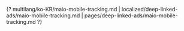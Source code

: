 {? multilang/ko-KR/maio-mobile-tracking.md | localized/deep-linked-ads/maio-mobile-tracking.md | pages/deep-linked-ads/maio-mobile-tracking.md ?}
